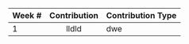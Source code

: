 | Week # | Contribution | Contribution Type |
| ------ | :----------: | :---------------- |
| 1 | lldld | dwe |
